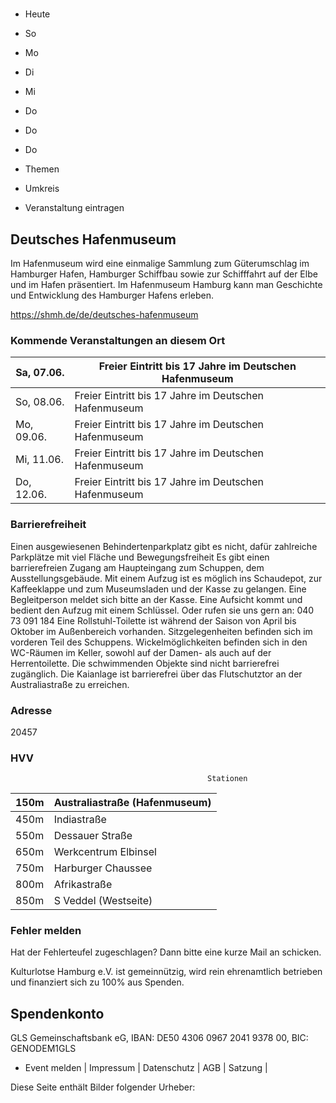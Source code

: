 # 

- Heute
- So
- Mo
- Di
- Mi
- Do
- Do
- Do

- Themen
- Umkreis

- Veranstaltung eintragen

## Deutsches Hafenmuseum

<!-- image -->

<!-- image -->

Im Hafenmuseum wird eine einmalige Sammlung zum Güterumschlag im Hamburger Hafen, Hamburger Schiffbau sowie zur Schifffahrt auf der Elbe und im Hafen präsentiert.  Im Hafenmuseum Hamburg kann man Geschichte und Entwicklung des Hamburger Hafens erleben.
						


https://shmh.de/de/deutsches-hafenmuseum

### Kommende Veranstaltungen an diesem Ort

| Sa, 07.06.   |  Freier Eintritt bis 17 Jahre im Deutschen Hafenmuseum    |
|--------------|-----------------------------------------------------------|
| So, 08.06.   | Freier Eintritt bis 17 Jahre im Deutschen Hafenmuseum     |
| Mo, 09.06.   | Freier Eintritt bis 17 Jahre im Deutschen Hafenmuseum     |
| Mi, 11.06.   | Freier Eintritt bis 17 Jahre im Deutschen Hafenmuseum     |
| Do, 12.06.   | Freier Eintritt bis 17 Jahre im Deutschen Hafenmuseum     |

### Barrierefreiheit

Einen ausgewiesenen Behindertenparkplatz gibt es nicht, dafür zahlreiche Parkplätze mit viel Fläche und Bewegungsfreiheit
Es gibt einen barrierefreien Zugang am Haupteingang zum Schuppen, dem Ausstellungsgebäude. Mit einem Aufzug ist es möglich ins Schaudepot, zur Kaffeeklappe und zum Museumsladen und der Kasse zu gelangen. Eine Begleitperson meldet sich bitte an der Kasse. Eine Aufsicht kommt und bedient den Aufzug mit einem Schlüssel. Oder rufen sie uns gern an: 040 73 091 184
Eine Rollstuhl-Toilette ist während der Saison von April bis Oktober im Außenbereich vorhanden.
Sitzgelegenheiten befinden sich im vorderen Teil des Schuppens.
Wickelmöglichkeiten befinden sich in den WC-Räumen im Keller, sowohl auf der Damen- als auch auf der Herrentoilette.
Die schwimmenden Objekte sind nicht barrierefrei zugänglich.
Die Kaianlage ist barrierefrei über das Flutschutztor an der Australiastraße zu erreichen.

### Adresse

20457

### HVV
                                                Stationen

| 150m   | Australiastraße (Hafenmuseum)   |
|--------|---------------------------------|
| 450m   | Indiastraße                     |
| 550m   | Dessauer Straße                 |
| 650m   | Werkcentrum Elbinsel            |
| 750m   | Harburger Chaussee              |
| 800m   | Afrikastraße                    |
| 850m   | S Veddel (Westseite)            |

### Fehler melden

Hat der Fehlerteufel zugeschlagen? Dann bitte eine kurze Mail an 
 schicken.

Kulturlotse Hamburg e.V. ist gemeinnützig, wird rein ehrenamtlich betrieben und finanziert sich zu 100% aus Spenden.

## Spendenkonto

GLS Gemeinschaftsbank eG, IBAN: DE50 4306 0967 2041 9378 00, BIC: GENODEM1GLS

- Event melden | Impressum | Datenschutz | AGB | Satzung |

Diese Seite enthält Bilder folgender Urheber:

<!-- image -->